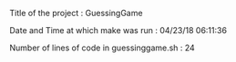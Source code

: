 Title of the project : GuessingGame 

Date and Time at which make was run : 
04/23/18
06:11:36

Number of lines of code in guessinggame.sh : 
24
